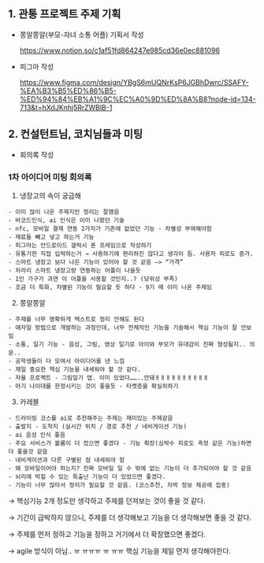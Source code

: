 ## 1. 관통 프로젝트 주제 기획

- 쫑알쫑알(부모-자녀 소통 어플) 기획서 작성

  https://www.notion.so/c1af51fd864247e985cd36e0ec881096

- 피그마 작성

  https://www.figma.com/design/YBgS6mUQNrKsP6JGBhDwrc/SSAFY-%EA%B3%B5%ED%86%B5-%ED%94%84%EB%A1%9C%EC%A0%9D%ED%8A%B8?node-id=134-713&t=hXdJKnhj5RrZWBlB-1

## 2. 컨설턴트님, 코치님들과 미팅 

  - 회의록 작성

### 1차 아이디어 미팅 회의록

  1. 냉장고의 속이 궁금해

    - 이미 많이 나온 주제지만 정리는 잘했음
    - 바코드인식, ai 인식은 이미 나왔던 기술
    - nfc, 모바일 결제 연동 2가지가 기존에 없었던 기능 - 차별성 부여해야함
    - 재료들 빼고 넣고 하는거 기능
    - 피그마는 안드로이드 갤럭시 폰 프레임으로 작성하기
    - 유통기한 직접 입력하는거 → 사용하기에 편리하진 않다고 생각이 듬. 사용자 피로도 증가.
    - 스마트 냉장고 보다 나은 기능이 있어야 할 것 같음 —> “가격”
    - 차라리 스마트 냉장고랑 연동하는 어플이 나을듯
    - 1인 가구가 과연 이 어플을 사용할 것인지..? (당위성 부족)
    - 조금 더 특화, 차별된 기능이 필요할 듯 하다 - 9기 때 이미 나온 주제임

  2. 쫑알쫑알

    - 주제를 너무 명확하게 텍스트로 정리 안해도 된다
    - 애자일 방법으로 개발하는 과정인데, 너무 전체적인 기능을 기술해서 핵심 기능이 잘 안보임
    - 소통, 일기 기능 - 음성, 그림, 영상 일기로 아이와 부모가 유대감이 진짜 형성될지.. 의문..
    - 공학생들이 다 모여서 아이디어를 낸 느낌
    - 제일 중요한 핵심 기능을 내세워야 할 것 같다.
    - 자율 프로젝트 - 그림일기 앱. 이미 있었다……..안돼ㅐㅐㅐㅐㅐㅐㅐㅐㅐㅐ
    - 아기 나이대를 한정시키는 것이 좋을듯 - 타켓층을 확실히하기

  3. 카레블

    - 드라이빙 코스를 ai로 추천해주는 주제는 재미있는 주제같음
    - 출발지 - 도착지 (실시간 위치 / 경로 추천 / 네비게이션 기능)
    - ai 음성 인식 좋음
    - 주요 서비스가 볼륨이 더 컸으면 좋겠다 - 기능 확장(심박수 피로도 측정 같은 기능)하면 더 좋을것 같음
    - 네비게이션과 다른 구별된 점 내세워야 함
    - 왜 모바일이어야 하는지? 진짜 모바일 일 수 밖에 없는 기능이 더 추가되어야 할 것 같음
    - 뇌리에 박힐 수 있는 특출난 기능이 더 있었으면 좋겠다.
    - 기능이 너무 많아서 정리가 필요할 것 같음. (코스추천, 차박 정보 제공에 집중)

  → 핵심기능 2개 정도만 생각하고 주제를 던져보는 것이 좋을 것 같다.

  → 기간이 급박하지 않으니, 주제를 더 생각해보고 기능을 더 생각해보면 좋을 것 같다.

  → 주제를 먼저 정하고 기능을 정하고 거기에서 더 확장했으면 좋겠다.
  
  → agile 방식이 아님.. ㅠ ㅠㅠㅠ ㅠ ㅠㅠ 핵심 기능을 제일 먼저 생각해야한다.
